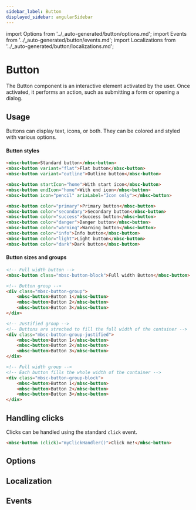 ```yaml
---
sidebar_label: Button
displayed_sidebar: angularSidebar
---
```


import Options from '../\_auto-generated/button/options.md';
import Events from '../\_auto-generated/button/events.md';
import Localizations from '../\_auto-generated/button/localizations.md';

# Button

The Button component is an interactive element activated by the user.
Once activated, it performs an action, such as submitting a form or opening a dialog.

## Usage

Buttons can display text, icons, or both. They can be colored and styled with various options.

#### Button styles

```html title="Button variations"
<mbsc-button>Standard button</mbsc-button>
<mbsc-button variant="flat">Flat button</mbsc-button>
<mbsc-button variant="outline">Outline button</mbsc-button>

<mbsc-button startIcon="home">With start icon</mbsc-button>
<mbsc-button endIcon="home">With end icon</mbsc-button>
<mbsc-button icon="pencil" ariaLabel="Icon only"></mbsc-button>

<mbsc-button color="primary">Primary button</mbsc-button>
<mbsc-button color="secondary">Secondary button</mbsc-button>
<mbsc-button color="success">Success button</mbsc-button>
<mbsc-button color="danger">Danger button</mbsc-button>
<mbsc-button color="warning">Warning button</mbsc-button>
<mbsc-button color="info">Info button</mbsc-button>
<mbsc-button color="light">Light button</mbsc-button>
<mbsc-button color="dark">Dark button</mbsc-button>
```

#### Button sizes and groups

```html
<!-- Full width button -->
<mbsc-button class="mbsc-button-block">Full width Button</mbsc-button>

<!-- Button group -->
<div class="mbsc-button-group">
    <mbsc-button>Button 1</mbsc-button>
    <mbsc-button>Button 2</mbsc-button>
    <mbsc-button>Button 3</mbsc-button>
</div>

<!-- Justified group -->
<!-- Buttons are streched to fill the full width of the container -->
<div class="mbsc-button-group-justified">
    <mbsc-button>Button 1</mbsc-button>
    <mbsc-button>Button 2</mbsc-button>
    <mbsc-button>Button 3</mbsc-button>
</div>

<!-- Full width group -->
<!-- Each button fills the whole width of the container -->
<div class="mbsc-button-group-block">
    <mbsc-button>Button 1</mbsc-button>
    <mbsc-button>Button 2</mbsc-button>
    <mbsc-button>Button 3</mbsc-button>
</div>
```

## Handling clicks

Clicks can be handled using the standard `click` event.

```html
<mbsc-button (click)="myClickHandler()">Click me!</mbsc-button>
```

<div className="option-list">

## Options

<Options />

## Localization

<Localizations />

## Events

<Events />

</div>

